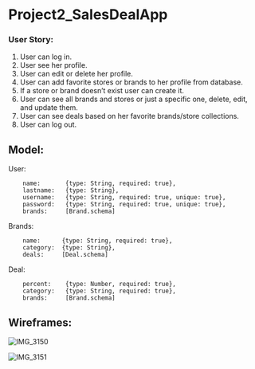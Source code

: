 # Project2_SalesDealApp
### User Story:
1. User can log in.
2. User see her profile.
3. User can edit or delete her profile.
4. User can add favorite stores or brands to her profile from database.
5. If a store or brand doesn’t exist user can create it.
6. User can see all brands and stores or just a specific one, delete, edit, and update them.
7. User can see deals based on her favorite brands/store collections. 
8. User can log out.

## Model:
User:
```
    name:       {type: String, required: true},
    lastname:   {type: String},
    username:   {type: String, required: true, unique: true},
    password:   {type: String, required: true, unique: true},
    brands:     [Brand.schema]
```

Brands:
```
    name:      {type: String, required: true},
    category:  {type: String},
    deals:     [Deal.schema]
```

Deal:
```
    percent:    {type: Number, required: true},
    category:   {type: String, required: true},
    brands:     [Brand.schema]
```

## Wireframes:

![IMG_3150](https://user-images.githubusercontent.com/26368039/55023039-9181dc00-4fc1-11e9-9c71-fd54bb009ac0.jpg)

![IMG_3151](https://user-images.githubusercontent.com/26368039/55023094-aeb6aa80-4fc1-11e9-9b06-1fcd6f99c4c6.jpg)

